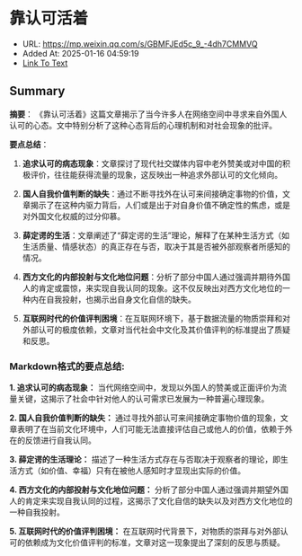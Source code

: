 # 靠认可活着
- URL: https://mp.weixin.qq.com/s/GBMFJEd5c_9_-4dh7CMMVQ
- Added At: 2025-01-16 04:59:19
- [Link To Text](2025-01-16-靠认可活着_raw.md)

## Summary
**摘要**：
《靠认可活着》这篇文章揭示了当今许多人在网络空间中寻求来自外国人认可的心态。文中特别分析了这种心态背后的心理机制和对社会现象的批评。

**要点总结**：
1. **追求认可的病态现象**：文章探讨了现代社交媒体内容中老外赞美或对中国的积极评价，往往能获得流量的现象，这反映出一种追求外部认可的文化倾向。
   
2. **国人自我价值判断的缺失**：通过不断寻找外在认可来间接确定事物的价值，文章揭示了在这种内驱力背后，人们或是出于对自身价值不确定性的焦虑，或是对外国文化权威的过分仰慕。
   
3. **薛定谔的生活**：文章阐述了“薛定谔的生活”理论，解释了在某种生活方式（如生活质量、情感状态）的真正存在与否，取决于其是否被外部观察者所感知的情况。
   
4. **西方文化的内部投射与文化地位问题**：分析了部分中国人通过强调并期待外国人的肯定或震惊，来实现自我认同的现象。这不仅反映出对西方文化地位的一种内在自我投射，也揭示出自身文化自信的缺失。
   
5. **互联网时代的价值评判困境**：在互联网环境下，基于数据流量的物质崇拜和对外部认可的极度依赖，文章对当代社会中文化及其价值评判的标准提出了质疑和反思。

### Markdown格式的要点总结:
**1. 追求认可的病态现象：**
   当代网络空间中，发现以外国人的赞美或正面评价为流量关键，这揭示了社会中针对他人的认可需求已发展为一种普遍心理现象。

**2. 国人自我价值判断的缺失：**
   通过寻找外部认可来间接确定事物价值的现象，文章表明了在当前文化环境中，人们可能无法直接评估自己或他人的价值，依赖于外在的反馈进行自我认同。

**3. 薛定谔的生活理论：**
   描述了一种生活方式存在与否取决于观察者的理论，即生活方式（如价值、幸福）只有在被他人感知时才显现出实际的价值。

**4. 西方文化的内部投射与文化地位问题：**
   分析了部分中国人通过强调并期望外国人的肯定来实现自我认同的过程，这揭示了文化自信的缺失以及对西方文化地位的一种自我投射。

**5. 互联网时代的价值评判困境：**
   在互联网时代背景下，对物质的崇拜与对外部认可的依赖成为文化价值评判的标准，文章对这一现象提出了深刻的反思与质疑。
